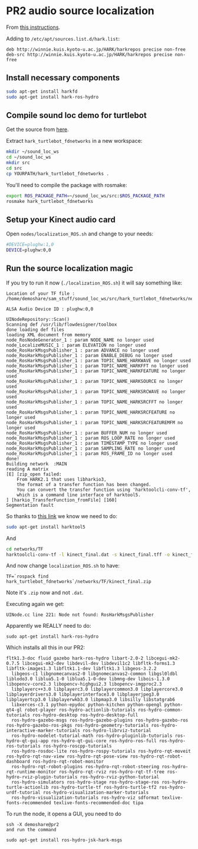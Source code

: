 # PR2 audio source localization

From [this instructions](http://www.hark.jp/wiki.cgi?page=HARK-ROS-TURTLEBOT+Installation+Instructions).

Adding to `/etc/apt/sources.list.d/hark.list`:

```
deb http://winnie.kuis.kyoto-u.ac.jp/HARK/harkrepos precise non-free
deb-src http://winnie.kuis.kyoto-u.ac.jp/HARK/harkrepos precise non-free
```

## Install necessary components

```bash
sudo apt-get install harkfd
sudo apt-get install hark-ros-hydro
```

## Compile sound loc demo for turtlebot

Get the source from [here](http://www.hark.jp/src/1.2.0/hark-ros-turtlebot-stack-1.2.0.tar.gz).


Extract `hark_turtlebot_fdnetworks` in a new workspace:

```bash
mkdir ~/sound_loc_ws
cd ~/sound_loc_ws
mkdir src
cd src
cp YOURPATH/hark_turtlebot_fdnetworks .
```

You'll need to compile the package with rosmake:

```bash
export ROS_PACKAGE_PATH=~/sound_loc_ws/src:$ROS_PACKAGE_PATH
rosmake hark_turtlebot_fdnetworks
```

## Setup your Kinect audio card

Open `nodes/localization_ROS.sh` and change to your needs:

```bash
#DEVICE=plughw:1,0
DEVICE=plughw:0,0
```

## Run the source localization magic

If you try to run it now (`./localization_ROS.sh`) it will say something like:

```
Location of your TF file : /home/demoshare/sam_stuff/sound_loc_ws/src/hark_turtlebot_fdnetworks/networks/TF/kinect_final.dat

ALSA Audio Device ID : plughw:0,0

UINodeRepository::Scan()
Scanning def /usr/lib/flowdesigner/toolbox
done loading def files
loading XML document from memory
node_RosNodeGenerator_1 : param NODE_NAME no longer used
node_LocalizeMUSIC_1 : param ELEVATION no longer used
node_RosHarkMsgsPublisher_1 : param ADVANCE no longer used
node_RosHarkMsgsPublisher_1 : param ENABLE_DEBUG no longer used
node_RosHarkMsgsPublisher_1 : param TOPIC_NAME_HARKWAVE no longer used
node_RosHarkMsgsPublisher_1 : param TOPIC_NAME_HARKFFT no longer used
node_RosHarkMsgsPublisher_1 : param TOPIC_NAME_HARKFEATURE no longer used
node_RosHarkMsgsPublisher_1 : param TOPIC_NAME_HARKSOURCE no longer used
node_RosHarkMsgsPublisher_1 : param TOPIC_NAME_HARKSRCWAVE no longer used
node_RosHarkMsgsPublisher_1 : param TOPIC_NAME_HARKSRCFFT no longer used
node_RosHarkMsgsPublisher_1 : param TOPIC_NAME_HARKSRCFEATURE no longer used
node_RosHarkMsgsPublisher_1 : param TOPIC_NAME_HARKSRCFEATUREMFM no longer used
node_RosHarkMsgsPublisher_1 : param BUFFER_NUM no longer used
node_RosHarkMsgsPublisher_1 : param ROS_LOOP_RATE no longer used
node_RosHarkMsgsPublisher_1 : param TIMESTAMP_TYPE no longer used
node_RosHarkMsgsPublisher_1 : param SAMPLING_RATE no longer used
node_RosHarkMsgsPublisher_1 : param ROS_FRAME_ID no longer used
done!
Building network  :MAIN
reading A matrix
[E] [zip_open failed:
    From HARK2.1 that uses libharkio3,
    the format of a transfer function has been changed.
    You can convert the transfer function using 'harktoolcli-conv-tf',
    which is a command line interface of harktool5.
] [harkio_TransferFunction_fromFile] [160]
Segmentation fault

```

So thanks to [this link](http://www.hark.jp/wiki.cgi?page=libharkio3+FAQ) we know we need to do:

```bash
sudo apt-get install harktool5
```

And

```bash
cd networks/TF
harktoolcli-conv-tf -l kinect_final.dat -s kinect_final.tff -o kinect_final.zip
```

And now change `localization_ROS.sh` to have:

```
TF=`rospack find hark_turtlebot_fdnetworks`/networks/TF/kinect_final.zip
```

Note it's `.zip` now and not `.dat`.

Executing again we get:

```
UINode.cc line 221: Node not found: RosHarkMsgsPublisher
```

Apparently we REALLY need to do:

    sudo apt-get install hark-ros-hydro

Which installs all this in our PR2:

```
fltk1.3-doc fluid gazebo hark-ros-hydro libart-2.0-2 libcegui-mk2-0.7.5 libcegui-mk2-dev libdevil-dev libdevil1c2 libfltk-forms1.3 libfltk-images1.3 libfltk1.1-dev libfltk1.3 libgeos-3.2.2
  libgeos-c1 libgnomecanvas2-0 libgnomecanvas2-common libgsl0ldbl liblodo3.0 liblua5.1-0 liblua5.1-0-dev libmng-dev libois-1.3.0 libopencv-core2.3 libopencv-highgui2.3 libopencv-imgproc2.3
  libplayerc++3.0 libplayerc3.0 libplayercommon3.0 libplayercore3.0 libplayerdrivers3.0 libplayerinterface3.0 libplayerjpeg3.0 libplayertcp3.0 libplayerwkb3.0 libpmap3.0 libsilly libstatgrab6
  libxerces-c3.1 python-epydoc python-kitchen python-opengl python-qt4-gl robot-player ros-hydro-actionlib-tutorials ros-hydro-common-tutorials ros-hydro-desktop ros-hydro-desktop-full
  ros-hydro-gazebo-msgs ros-hydro-gazebo-plugins ros-hydro-gazebo-ros ros-hydro-gazebo-ros-pkgs ros-hydro-geometry-tutorials ros-hydro-interactive-marker-tutorials ros-hydro-librviz-tutorial
  ros-hydro-nodelet-tutorial-math ros-hydro-pluginlib-tutorials ros-hydro-qt-gui-app ros-hydro-qt-gui-core ros-hydro-ros-full ros-hydro-ros-tutorials ros-hydro-roscpp-tutorials
  ros-hydro-rosdoc-lite ros-hydro-rospy-tutorials ros-hydro-rqt-moveit ros-hydro-rqt-nav-view ros-hydro-rqt-pose-view ros-hydro-rqt-robot-dashboard ros-hydro-rqt-robot-monitor
  ros-hydro-rqt-robot-plugins ros-hydro-rqt-robot-steering ros-hydro-rqt-runtime-monitor ros-hydro-rqt-rviz ros-hydro-rqt-tf-tree ros-hydro-rviz-plugin-tutorials ros-hydro-rviz-python-tutorial
  ros-hydro-simulators ros-hydro-stage ros-hydro-stage-ros ros-hydro-turtle-actionlib ros-hydro-turtle-tf ros-hydro-turtle-tf2 ros-hydro-urdf-tutorial ros-hydro-visualization-marker-tutorials
  ros-hydro-visualization-tutorials ros-hydro-viz sdformat texlive-fonts-recommended texlive-fonts-recommended-doc tipa
```

To run the node, it opens a GUI, you need to do

```
ssh -X demoshare@pr2
and run the command
```


```
sudo apt-get install ros-hydro-jsk-hark-msgs
```